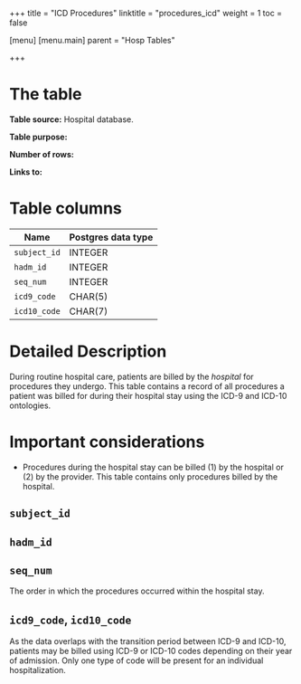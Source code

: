 +++
title = "ICD Procedures"
linktitle = "procedures_icd"
weight = 1
toc = false

[menu]
  [menu.main]
    parent = "Hosp Tables"

+++

# The  table

**Table source:** Hospital database.

**Table purpose:** 

**Number of rows:** 

**Links to:**

<!--

# Important considerations

-->

# Table columns

Name | Postgres data type
---- | ----
`subject_id` | INTEGER
`hadm_id` | INTEGER
`seq_num` | INTEGER
`icd9_code` | CHAR(5)
`icd10_code` | CHAR(7)

# Detailed Description

During routine hospital care, patients are billed by the *hospital* for procedures they undergo.
This table contains a record of all procedures a patient was billed for during their hospital stay using the ICD-9 and ICD-10 ontologies.

# Important considerations

* Procedures during the hospital stay can be billed (1) by the hospital or (2) by the provider. This table contains only procedures billed by the hospital.

## `subject_id`

## `hadm_id`

## `seq_num`

The order in which the procedures occurred within the hospital stay.

## `icd9_code`, `icd10_code`

As the data overlaps with the transition period between ICD-9 and ICD-10, patients may be billed using ICD-9 or ICD-10 codes depending on their year of admission.
Only one type of code will be present for an individual hospitalization.